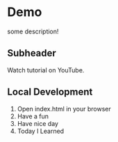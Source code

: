 # Demo

some description!

## Subheader

Watch tutorial on YouTube.

## Local Development

1. Open index.html in your browser
2. Have a fun
3. Have nice day
4. Today I Learned 
